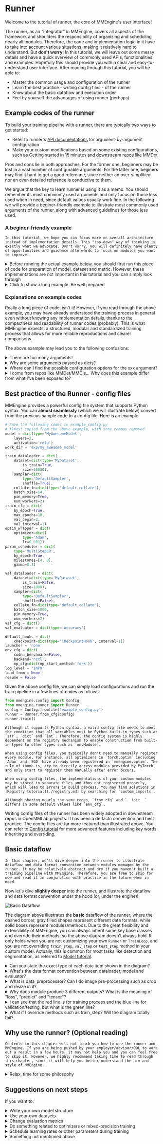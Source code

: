 # Runner

Welcome to the tutorial of runner, the core of MMEngine's user interface!

The runner, as an "integrator" in MMEngine, covers all aspects of the framework and shoulders the responsibility of organizing and scheduling nearly all modules. Therefore, the code and implementation logic in it have to take into account various situations, making it relatively hard to understand. But **don't worry**! In this tutorial, we will leave out some messy details and have a quick overview of commonly used APIs, functionalities and examples. Hopefully this should provide you with a clear and easy-to-understand user interface. After reading through this tutorial, you will be able to:

- Master the common usage and configuration of the runner
- Learn the best practice - writing config files - of the runner
- Know about the basic dataflow and execution order
- Feel by yourself the advantages of using runner (perhaps)

## Example codes of the runner

To build your training pipeline with a runner, there are typically two ways to get started:

- Refer to runner's [API documentations](mmengine.runner.Runner) for argument-by-argument configuration
- Make your custom modifications based on some existing configurations, such as [Getting started in 15 minutes](../get_started/15_minutes.md) and downstream repos like [MMDet](https://github.com/open-mmlab/mmdetection)

Pros and cons lie in both approaches. For the former one, beginners may be lost in a vast number of configurable arguments. For the latter one, beginers may find it hard to get a good reference, since neither an over-simplified nor an over-detailed reference is conductive to them.

We argue that the key to learn runner is using it as a memo. You should remember its most commonly used arguments and only focus on those less used when in need, since default values usually work fine. In the following we will provide a beginer-friendly example to illustrate most commonly used arguments of the runner, along with advanced guidelines for those less used.

### A beginer-friendly example

```{hint}
In this tutorial, we hope you can focus more on overall architecture instead of implementation details. This "top-down" way of thinking is exactly what we advocate. Don't worry, you will definitely have plenty of opportunities and guidance afterwards to focus on modules you want to improve.
```

<details>
<summary>Before running the actual example below, you should first run this piece of code for preparation of model, dataset and metric. However, these implementations are not important in this tutorial and you can simply look through</summary>

```python
import torch
import torch.nn as nn
import torch.nn.functional as F
from torch.utils.data import Dataset

from mmengine.model import BaseModel
from mmengine.evaluator import BaseMetric
from mmengine.registry import MODELS, DATASETS, METRICS


@MODELS.register_module()
class MyAwesomeModel(BaseModel):
    def __init__(self, layers=4, activation='relu') -> None:
        super().__init__()
        if activation == 'relu':
            act_type = nn.ReLU
        elif activation == 'silu':
            act_type = nn.SiLU
        elif activation == 'none':
            act_type = nn.Identity
        else:
            raise NotImplementedError
        sequence = [nn.Linear(2, 64), act_type()]
        for _ in range(layers-1):
            sequence.extend([nn.Linear(64, 64), act_type()])
        self.mlp = nn.Sequential(*sequence)
        self.classifier = nn.Linear(64, 2)

    def forward(self, data, labels, mode):
        x = self.mlp(data)
        x = self.classifier(x)
        if mode == 'tensor':
            return x
        elif mode == 'predict':
            return F.softmax(x, dim=1), labels
        elif mode == 'loss':
            return {'loss': F.cross_entropy(x, labels)}


@DATASETS.register_module()
class MyDataset(Dataset):
    def __init__(self, is_train, size):
        self.is_train = is_train
        if self.is_train:
            torch.manual_seed(0)
            self.labels = torch.randint(0, 2, (size,))
        else:
            torch.manual_seed(3407)
            self.labels = torch.randint(0, 2, (size,))
        r = 3 * (self.labels+1) + torch.randn(self.labels.shape)
        theta = torch.rand(self.labels.shape) * 2 * torch.pi
        self.data = torch.vstack([r*torch.cos(theta), r*torch.sin(theta)]).T

    def __getitem__(self, index):
        return self.data[index], self.labels[index]

    def __len__(self):
        return len(self.data)


@METRICS.register_module()
class Accuracy(BaseMetric):
    def __init__(self):
        super().__init__()

    def process(self, data_batch, data_samples):
        score, gt = data_samples
        self.results.append({
            'batch_size': len(gt),
            'correct': (score.argmax(dim=1) == gt).sum().cpu(),
        })

    def compute_metrics(self, results):
        total_correct = sum(r['correct'] for r in results)
        total_size = sum(r['batch_size'] for r in results)
        return dict(accuracy=100*total_correct/total_size)
```

</details>

<details>
<summary>Click to show a long example. Be well prepared</summary>

```python
from torch.utils.data import DataLoader, default_collate
from torch.optim import Adam
from mmengine.runner import Runner


runner = Runner(
    # your model
    model=MyAwesomeModel(
        layers=2,
        activation='relu'),
    # work directory for saving checkpoints and logs
    work_dir='exp/my_awesome_model',

    # training data
    train_dataloader=DataLoader(
        dataset=MyDataset(
            is_train=True,
            size=10000),
        shuffle=True,
        collate_fn=default_collate,
        batch_size=64,
        pin_memory=True,
        num_workers=2),
    # training configurations
    train_cfg=dict(
        by_epoch=True,   # display in epoch number instead of iterations
        max_epochs=10,
        val_begin=2,     # start validation from the 2nd epoch
        val_interval=1), # do validation every 1 epoch

    # OptimizerWrapper, new concept in MMEngine for richer optimization options
    # Default value works fine for most cases. You may check our documentations
    # for more details, e.g. 'AmpOptimWrapper' for enabling mixed precision
    # training.
    optim_wrapper=dict(
        optimizer=dict(
            type=Adam,
            lr=0.001)),
    # ParamScheduler to adjust learning rates or momentums during training
    param_scheduler=dict(
        type='MultiStepLR',
        by_epoch=True,
        milestones=[4, 8],
        gamma=0.1),

    # validation data
    val_dataloader=DataLoader(
        dataset=MyDataset(
            is_train=False,
            size=1000),
        shuffle=False,
        collate_fn=default_collate,
        batch_size=1000,
        pin_memory=True,
        num_workers=2),
    # validation configurations, usually leave it an empty dict
    val_cfg=dict(),
    # evaluation metrics and evaluator
    val_evaluator=dict(type=Accuracy),

    # following are advanced configurations, try to default when not in need
    # hooks are advanced usage, try to default when not in need
    default_hooks=dict(
        # the most commonly used hook for modifying checkpoint saving interval
        checkpoint=dict(type='CheckpointHook', interval=1)),

    # `luancher` and `env_cfg` responsible for distributed environment
    launcher='none',
    env_cfg=dict(
        cudnn_benchmark=False,   # whether enable cudnn_benchmark
        backend='nccl',   # distributed communication backend
        mp_cfg=dict(mp_start_method='fork')),  # multiprocessing configs
    log_level='INFO',

    # load model weights from given path. None for no loading.
    load_from=None
    # resume training from the given path
    resume=False
)

# start training your model
runner.train()
```

</details>

### Explanations on example codes

Really a long piece of code, isn't it! However, if you read through the above example, you may have already understood the training process in general even without knowing any implementation details, thanks to the compactness and readability of runner codes (probably). This is what MMEngine expects: a structured, modular and standardized training process that allows for more reliable reproductions and clearer comparisons.

The above example may lead you to the following confusions:

<details>
<summary>There are too many arguments!</summary>

Don't worry. As we mentioned before, **use runner as a memo**. The runner covers all aspects just to ensure you won't miss something important. You don't actually need to configure everything. The simple example in [15 minutes](../get_started/15_minutes.md) still works fine, and it can be even more simplified by removing `val_evaluator`, `val_dataloader` and `val_cfg` without breaking down. All configurable arguments are driven by your demands. Those not in your focus usually works fine by default.

</details>

<details>
<summary>Why are some arguments passed as dicts?</summary>

Well, this is related to MMEngine's style. In MMEngine, we provide 2 different styles of runner construction: a) manual construction and b) construction via registry. If you are confused, the following example will give a good illustration:

```python
from mmengine.model import BaseModel
from mmengine.runner import Runner
from mmengine.registry import MODELS # root registry for your custom model

@MODELS.register_module() # decorator for registration
class MyAwesomeModel(BaseModel): # your custom model
    def __init__(self, layers=18, activation='silu'):
        ...

# An example of manual construction
runner = Runner(
    model=dict(
        type='MyAwesomeModel',
        layers=50,
        activation='relu'),
    ...
)

# An example of construction via registry
model = MyAwesomeModel(layers=18, activation='relu')
runner = Runner(
    model=model,
    ...
)
```

Similar to the above example, most arguments in the runner accepts both 2 types of inputs. They are conceptually equivalent. The difference is, in the former style, the module (passed in as a `dict`) will be built **in the runner when actually needed**, while in the latter style, the module has been built before passed to the runner. The following figure illustrates the core idea of registry: it maintains the mapping between a module's **build method** and its **registry name**. If you want to learn more about the full usage of registry, you are recommended to read [Registry](../advanced_tutorials/registry.md) tutorial.

![Runner Registry Illustration](https://user-images.githubusercontent.com/112053249/199191651-44174d17-0fc5-4443-8d15-76f561ec0585.png)

You might still be confused after the explanation. Why should we let the Runner build modules from dicts? What are the benefits? If you have such questions, then we are proud to answer: "Absolutely - no benefits!" In fact, module construction via registry only works to its best advantage when combined with a configuration file. It is still far from the best practice to write as the above example. We provide it here just to make sure you can read and get used to this writing style, which may facilitate your understanding of the actual best practice we will soon talk about - the configuration file. Stay tuned!

If you as a beginner do not immediately understand, it doesn't matter too much, because **manual construction** is still a good choice especially for small scale development and trial-and-error due to its being IDE friendly. However, you are still expected to read and get used to the writing style via registry, so that you can avoid being unnecessarily confused and puzzled in subsequent tutorials.

</details>

<details>
<summary>Where can I find the possible configuration options for the xxx argument?</summary>

You will find extensive instructions and examples in those tutorials of the corresponding modules. You can also find all possible arguments in [Runner's API documentation](mmengine.runner.Runner). If neither of the above resolves your query, you are always encouraged to start a topic in our [discussion forum](https://github.com/open-mmlab/mmengine/discussions). It also helps us improve documentations.

</details>

<details>
<summary>I come from repos like MMDet/MMCls... Why does this example differ from what I've been exposed to?</summary>

Downstream repos in OpenMMLab have widely adopted the writing style of config files. In the following chapter, we will show the usage of config files, the best practice of the runner in MMEngine, based on the above example with a slight variation.

</details>

## Best practice of the Runner - config files

MMEngine provides a powerful config file system that supports Python syntax. You can **almost seamlessly** (which we will illustrate below) convert from the previous sample code to a config file. Here is an example:

```python
# Save the following codes in example_config.py
# Almost copied from the above example, with some commas removed
model = dict(type='MyAwesomeModel',
    layers=2,
    activation='relu')
work_dir = 'exp/my_awesome_model'

train_dataloader = dict(
    dataset=dict(type='MyDataset',
        is_train=True,
        size=10000),
    sampler=dict(
        type='DefaultSampler',
        shuffle=True),
    collate_fn=dict(type='default_collate'),
    batch_size=64,
    pin_memory=True,
    num_workers=2)
train_cfg = dict(
    by_epoch=True,
    max_epochs=10,
    val_begin=2,
    val_interval=1)
optim_wrapper = dict(
    optimizer=dict(
        type='Adam',
        lr=0.001))
param_scheduler = dict(
    type='MultiStepLR',
    by_epoch=True,
    milestones=[4, 8],
    gamma=0.1)

val_dataloader = dict(
    dataset=dict(type='MyDataset',
        is_train=False,
        size=1000),
    sampler=dict(
        type='DefaultSampler',
        shuffle=False),
    collate_fn=dict(type='default_collate'),
    batch_size=1000,
    pin_memory=True,
    num_workers=2)
val_cfg = dict()
val_evaluator = dict(type='Accuracy')

default_hooks = dict(
    checkpoint=dict(type='CheckpointHook', interval=1))
launcher = 'none'
env_cfg = dict(
    cudnn_benchmark=False,
    backend='nccl',
    mp_cfg=dict(mp_start_method='fork'))
log_level = 'INFO'
load_from = None
resume = False
```

Given the above config file, we can simply load configurations and run the train pipeline in a few lines of codes as follows:

```python
from mmengine.config import Config
from mmengine.runner import Runner
config = Config.fromfile('example_config.py')
runner = Runner.from_cfg(config)
runner.train()
```

```{note}
Although it supports Python syntax, a valid config file needs to meet the condition that all variables must be Python built-in types such as `str`, `dict` and `int`. Therefore, the config system is highly dependent on the registry mechanism to enable construction from built-in types to other types such as `nn.Module`.
```

```{note}
When using config files, you typically don't need to manually register every module. For instance, all optimizers in `torch.optim` including `Adam` and `SGD` have already been registered in `mmengine.optim`. The rule of thumb is, try to directly access modules provided by PyTorch, and only start to register them manually after error occurs.
```

```{note}
When using config files, the implementations of your custom modules may be stored in separate files and thus not registered properly, which will lead to errors in build process. You may find solutions in [Registry tutorial](./registry.md) by searching for `custom_imports`.
```

```{warnings}
Although sharing nearly the same codes, `from_cfg` and `__init__` differs in some default values like `env_cfg`.
```

Writing config files of the runner has been widely adopted in downstream repos in OpenMMLab projects. It has been a de facto convention and best practice. The config files are far more featured than illustrated above. You can refer to [Config tutorial](../advanced_tutorials/config.md) for more advanced features including key words inheriting and overriding.

## Basic dataflow

```{hint}
In this chapter, we'll dive deeper into the runner to illustrate dataflow and data format convention between modules managed by the runner. It may be relatively abstract and dry if you haven't built a training pipeline with MMEngine. Therefore, you are free to skip for now and read it in conjunction with practice in the future when in need.
```

Now let's dive **slightly deeper** into the runner, and illustrate the dataflow and data format convention under the hood (or, under the engine)!

![Basic Dataflow](https://user-images.githubusercontent.com/112053249/199228350-5f80699e-7fd2-4b4c-ac32-0b16b1922c2e.png)

The diagram above illustrates the **basic** dataflow of the runner, where the dashed border, gray filled shapes represent different data formats, while solid boxes represent modules/methods. Due to the great flexibility and extensibility of MMEngine, you can always inherit some key base classes and override their methods, so the above diagram doesn't always hold. It only holds when you are not customizing your own `Runner` or `TrainLoop`, and you are not overriding `train_step`, `val_step` or `test_step` method in your custom model. Actually, this is common for most tasks like detection and segmentation, as referred to [Model tutorial](./model.md).

<details>
<summary>Can you state the exact type of each data item shown in the diagram?</summary>

Unfortunately, this is not possible. Although we did heavy type annotations in MMEngine, Python is still a highly dynamic programming language, and deep learning as a data-centric system needs to be flexible enough to deal with a wide range of complex data source. You always have full freedom to decide when you need (and sometimes must) break type conventions. Therefore, when you are customizing your module (e.g. `val_evaluator`), you need to make sure its input is compatible with upstream (e.g. `model`) output and its output can be parsed by downstream. MMEngine puts the flexibility of handling data in the hands of the user, and thus also requires the user to ensure compatibility of dataflow, which, in fact, is not that difficult once you get started.

The uniformity of data formats has always been a problem in deep learning. We are trying to improve it in MMEngine in our own way. If you are interested, you can refer to [BaseDataset](../advanced_tutorials/basedataset.md) and [BaseDataElement](../advanced_tutorials/data_element.md) - but please note that they are mainly geared towards advanced users.

</details>

<details>
<summary>What's the data format convention between dataloader, model and evaluator?</summary>

For the basic dataflow shown in the diagram above, the data transfer between the above three modules can be represented by the following pseudo-code:

```python
# training
for data_batch in train_dataloader:
    data_batch = data_preprocessor(data_batch)
    if isinstance(data_batch, dict):
        losses = model.forward(**data_batch, mode='loss')
    elif isinstance(data_batch, (list, tuple)):
        losses = model.forward(*data_batch, mode='loss')
    else:
        raise TypeError()

# validation
for data_batch in val_dataloader:
    data_batch = data_preprocessor(data_batch)
    if isinstance(data_batch, dict):
        outputs = model.forward(**data_batch, mode='predict')
    elif isinstance(data_batch, (list, tuple)):
        outputs = model.forward(**data_batch, mode='predict')
    else:
        raise TypeError()
    evaluator.process(data_samples=outputs, data_batch=data_batch)
metrics = evaluator.evaluate(len(val_dataloader.dataset))
```

The key points of the above pseudo-code is:

- Outputs of data_preprocessor are passed to model **after unpacking**
- The `data_samples` argument of the evaluator receives the prediction results of the model, while the `data_batch` argument receives the raw data coming from dataloader

</details>

<details>
<summary>What is data_preprocessor? Can I do image pre-processing such as crop and resize in it?</summary>

Though drawn separately in the diagram, data_preprocessor is a part of the model and thus can be found in [Model tutorial](./model.md) in DataPreprocessor chapter.

In most cases, data_preprocessor needs no special attention or manual configuration. The default data_preprocessor will only do data transfer between host and GPU devices. However, if your model has incompatible inputs format with dataloader's output, you can also customize you own data_preprocessor for data formatting.

Image pre-processing such as crop and resize is more recommended in [data transforms module](../advanced_tutorials/data_transform.md), but for batch-related data transforms (e.g. batch-resize), it can be implemented here.

</details>

<details>
<summary>Why does module produce 3 different outputs? What is the meaning of "loss", "predict" and "tensor"?</summary>

As described in [get started in 15 minutes](../get_started/15_minutes.md), you need to implement 3 data paths in your custom model's `forward` function to suit different pipelines for training, validation and testing. This is further discussed in [Model tutorial](./model.md).

</details>

<details>
<summary>I can see that the red line is for training process and the blue line for validation/testing, but what is the green line?</summary>

Currently model outputs in "tensor" mode has not been officially used in runner. The "tensor" mode can output some intermediate results and thus facilitating debugging process.

</details>

<details>
<summary>What if I override methods such as train_step? Will the diagram totally fail?</summary>

The behavior of default `train_step`, `val_step` and `test_step` covers the dataflow from data_preprocessor to model outputs and optim_wrapper. The rest of the diagram will not be spoiled.

</details>

## Why use the runner? (Optional reading)

```{hint}
Contents in this chapter will not teach you how to use the runner and MMEngine. If you are being pushed by your employer/advisor/DDL to work out a result in a few hours, it may not help you and you can feel free to skip it. However, we highly recommend taking time to read through this chapter, since it will help you better understand the aim and style of MMEngine.
```

<details>
<summary>Relax, time for some philosophy</summary>

Congratulations for reading through the runner tutorial, a long, long but kind of interesting (hope so) tutorial! Please believe that all of these - this tutorial, the runner, MMEngine - are intended to **make things easier for you**.

The runner is the "manager" of all modules in MMEngine. In the runner, all the distinct modules - whether visible ones like model and dataset, or obscure ones like logging, distributed environment and random seed - are getting organized and scheduled. The runner deals with the complex relationship between different modules and provide you with a clear, easy-to-understand and configurable interface. The benefits of this design are:

1. You can modify or add your codes without spoiling your whole codebase. For example, you may start with single gpu training and you can always add a few lines of configuration codes to enable multi gpu or even multi node training.
2. You can continuously benefit from new features without worrying about backward compatibility. Mixed precision training, visualization, state of the art distributed training methods, various device backeds... We will continue to absorb the best suggestions and cutting-edge technologies from the community while ensuring backward compatibility, and provide them to you in a clear interface.
3. You can focus on your own awesome ideas without being bothered by other annoying and irrelevant details. The default values will handle most cases.

So, MMEngine and the runner will truly make thing easier for you. With only a little effort on migration, your code and experiments will evolve with MMEngine. With a little more effort, the config file system allows you to manage your data, model and experiments more efficiently. Convenience and reliability, these are the aims we strive for.

The blue one, or the red one - are you prepared to use MMEngine?

</details>

## Suggestions on next steps

If you want to:

<details>
<summary>Write your own model structure</summary>

Refer to [Model tutorial](./model.md)

</details>

<details>
<summary>Use your own datasets</summary>

Refer to [Dataset and DataLoader tutorial](./dataset.md)

</details>

<details>
<summary>Change evaluation metrics</summary>

Refer to [Evaluation tutorial](./evaluation.md)

</details>

<details>
<summary>Do something related to optimizers or mixed-precision training</summary>

Refer to [OptimWrapper tutorial](./optim_wrapper.md)

</details>

<details>
<summary>Schedule learning rates or other parameters during training</summary>

Refer to [Parameter Scheduler tutorial](./param_scheduler.md)

</details>

<details>
<summary>Something not mentioned above</summary>

- "Common Usage" section to the left contains more example codes
- "Advanced tutorials" to the left consists of more contents for experienced developers to make more flexible extensions to the training pipeline
- [Hook](./hook.md) provides some flexible modifications without spoiling your codes
- If none of the above solves your problem, you are always welcome to start a topic in our [discussion forum](https://github.com/open-mmlab/mmengine/discussions)!

</details>
